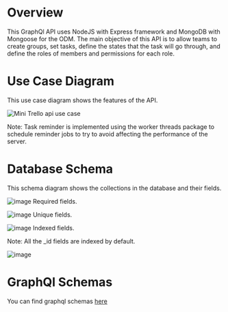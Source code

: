 # Overview
This GraphQl API uses NodeJS with Express framework and MongoDB with Mongoose for the ODM. The main objective of this API is to allow teams to create groups, set tasks, define the states that the task will go through, and define the roles of members and permissions for each role.

# Use Case Diagram
This use case diagram shows the features of the API.

![Mini Trello api use case](https://github.com/AliTarek99/Mini-Trello-Graphql-API/assets/120846112/6431bab7-03b5-49b4-9bc0-bd925563e4d4)

Note: Task reminder is implemented using the worker threads package to schedule reminder jobs to try to avoid affecting the performance of the server.

# Database Schema
This schema diagram shows the collections in the database and their fields.

![image](https://github.com/AliTarek99/Mini-Trello-Graphql-API/assets/120846112/03f74949-9045-4f17-aa09-05fc674a66d1) Required fields.

![image](https://github.com/AliTarek99/Mini-Trello-Graphql-API/assets/120846112/67bcf62a-2859-40c4-a20c-240ef0edfcf9) Unique fields.

![image](https://github.com/AliTarek99/Mini-Trello-Graphql-API/assets/120846112/2698904a-479a-4697-9876-85cb5787ef94) Indexed fields.

Note: All the _id fields are indexed by default.

![image](https://github.com/AliTarek99/Mini-Trello-Graphql-API/assets/120846112/81afae4f-5731-4298-ab0c-9d3b948bd00a)

# GraphQl Schemas

You can find graphql schemas <a href="https://github.com/AliTarek99/Mini-Trello-Graphql-API/tree/master/graphql/schemas">here</a>
